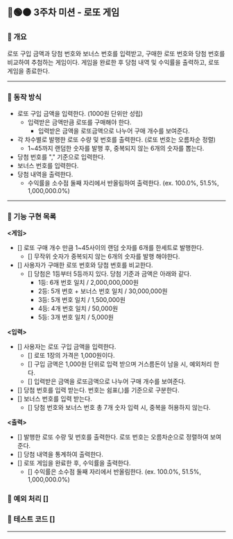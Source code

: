 ## 🔴🟢🟠 3주차 미션 - 로또 게임 

### 📌 개요
로또 구입 금액과 당첨 번호와 보너스 번호를 입력받고, 구매한 로또 번호와 당첨 번호를 비교하여 추첨하는 게임이다.
게임을 완료한 후 당첨 내역 및 수익률을 출력하고, 로또 게임을 종료한다.

- - -

### 📌 동작 방식
- 로또 구입 금액을 입력한다. (1000원 단위만 성립)
  - 입력받은 금액만큼 로또를 구매해야 한다.
    * 입력받은 금액을 로또금액으로 나누어 구매 개수를 보여준다.
- 각 차수별로 발행한 로또 수량 및 번호를 출력한다. (로또 번호는 오름차순 정렬)
  - 1~45까지 랜덤한 숫자를 발행 후, 중복되지 않는 6개의 숫자를 뽑는다.
- 당첨 번호를 "," 기준으로 입력한다.
- 보너스 번호를 입력한다.
- 당첨 내역을 출력한다.
  - 수익률을 소수점 둘째 자리에서 반올림하여 출력한다. (ex. 100.0%, 51.5%, 1,000,000.0%)

- - -

### 📌 기능 구현 목록

**<게임>**
- [] 로또 구매 개수 만큼 1~45사이의 랜덤 숫자를 6개를 한세트로 발행한다.
  - [] 무작위 숫자가 중복되지 않는 6개의 숫자를 발행 해야한다.
- [] 사용자가 구매한 로또 번호와 당첨 번호를 비교한다.
  - [] 당첨은 1등부터 5등까지 있다. 당첨 기준과 금액은 아래와 같다.
    - 1등: 6개 번호 일치 / 2,000,000,000원
    - 2등: 5개 번호 + 보너스 번호 일치 / 30,000,000원
    - 3등: 5개 번호 일치 / 1,500,000원
    - 4등: 4개 번호 일치 / 50,000원
    - 5등: 3개 번호 일치 / 5,000원

**<입력>**
- [] 사용자는 로또 구입 금액을 입력한다.
  - [] 로또 1장의 가격은 1,000원이다.
  - [] 구입 금액은 1,000원 단위로 입력 받으며 거스름돈이 남을 시, 예외처리 한다.
  - [] 입력받은 금액을 로또금액으로 나누어 구매 개수를 보여준다.
- [] 당첨 번호를 입력 받는다. 번호는 쉼표(,)를 기준으로 구분한다.
- [] 보너스 번호를 입력 받는다. 
  - [] 당첨 번호와 보너스 번호 총 7개 숫자 입력 시, 중복을 허용하지 않는다.

**<출력>**
- [] 발행한 로또 수량 및 번호를 출력한다. 로또 번호는 오름차순으로 정렬하여 보여준다.
- [] 당첨 내역을 통계하여 출력한다. 
- [] 로또 게임을 완료한 후, 수익률을 출력한다.
  - [] 수익률은 소수점 둘째 자리에서 반올림한다. (ex. 100.0%, 51.5%, 1,000,000.0%)

### 📌 예외 처리  []


### 📌 테스트 코드 []


- - -